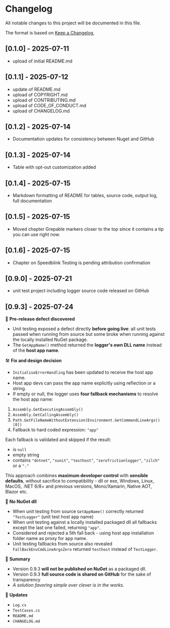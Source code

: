 # Changelog

All notable changes to this project will be documented in this file.

The format is based on [Keep a Changelog](https://keepachangelog.com/en/1.0.0/),

## [0.1.0] - 2025-07-11
- upload of initial README.md

## [0.1.1] - 2025-07-12
- update of README.md
- upload of COPYRIGHT.md
- upload of CONTRIBUTING.md
- upload of CODE_OF_CONDUCT.md
- upload of CHANGELOG.md

## [0.1.2] - 2025-07-14
- Documentation updates for consistency between Nuget and GitHub

## [0.1.3] - 2025-07-14
- Table with opt-out customization added

## [0.1.4] - 2025-07-15
- Markdown formatting of README for tables, source code, output log, full documentation

## [0.1.5] - 2025-07-15
- Moved chapter Grepable markers closer to the top since it contains a tip you can use right now.

## [0.1.6] - 2025-07-15
- Chapter on Speedblink Testing is pending attribution confirmation

## [0.9.0] - 2025-07-21
- unit test project including logger source code released on GitHub

## [0.9.3] - 2025-07-24
🧪 **Pre-release defect discovered**
- Unit testing exposed a defect directly **before going live**: all unit tests passed when running from source but some broke when running against the locally installed NuGet package.
- The `GetAppName()` method returned the **logger's own DLL name** instead of the **host app name**.

🛠️ **Fix and design decision**
- `InitialiseErrorHandling` has been updated to receive the host app name.
- Host app devs can pass the app name explicitly using reflection or a string.
- If empty or null, the logger uses **four fallback mechanisms** to resolve the host app name:
1. `Assembly.GetExecutingAssembly()`
2. `Assembly.GetCallingAssembly()`
3. `Path.GetFileNameWithoutExtension(Environment.GetCommandLineArgs()[0])`
4. Fallback to hard coded expression: `"app"`

Each fallback is validated and skipped if the result:
- is `null`
- empty string
- contains `"dotnet"`, `"xunit"`, `"testhost"`, `"zerofrictionlogger"`, `"zilch"` or a `"."`

This approach combines **maximum developer control** with **sensible defaults**, without sacrifice to compatibility - dll or exe, Windows, Linux, MacOS, .NET 6/8+ and previous versions, Mono/Xamarin, Native AOT, Blazor etc.

🚧 **No NuGet dll**
- When unit testing from source `GetAppName()` correctly returned `"TestLogger"` (unit test host app name)
- When unit testing against a locally installed packaged dll all fallbacks except the last one failed, returning `"app"`.
- Considered and rejected a 5th fall back - using host app installation folder name as proxy for app name.
- Unit testing fallbacks from source also revealed `FallBackEnvCmdLineArgsZero` returned `testhost` instead of `TestLogger`.

:pushpin: **Summary**
- Version 0.9.3 **will not be published on NuGet** as a packaged dll.
- Version 0.9.3 **full source code is shared on GitHub** for the sake of transparency
- *A solution favoring simple over clever is in the works.*

:arrows_counterclockwise: **Updates**
- `Log.cs`
- `TestCases.cs`
- `README.md`
- `CHANGELOG.md`
